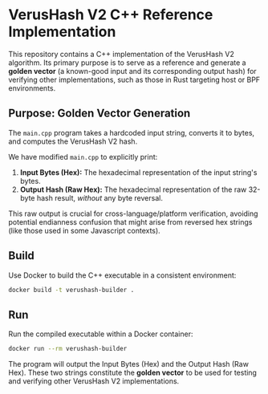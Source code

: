 # VerusHash V2 C++ Reference Implementation

This repository contains a C++ implementation of the VerusHash V2 algorithm. Its primary purpose is to serve as a reference and generate a **golden vector** (a known-good input and its corresponding output hash) for verifying other implementations, such as those in Rust targeting host or BPF environments.

## Purpose: Golden Vector Generation

The `main.cpp` program takes a hardcoded input string, converts it to bytes, and computes the VerusHash V2 hash.

We have modified `main.cpp` to explicitly print:

1.  **Input Bytes (Hex):** The hexadecimal representation of the input string's bytes.
2.  **Output Hash (Raw Hex):** The hexadecimal representation of the raw 32-byte hash result, *without* any byte reversal.

This raw output is crucial for cross-language/platform verification, avoiding potential endianness confusion that might arise from reversed hex strings (like those used in some Javascript contexts).

## Build

Use Docker to build the C++ executable in a consistent environment:

```sh
docker build -t verushash-builder .
```


## Run

Run the compiled executable within a Docker container:

```sh
docker run --rm verushash-builder
```

The program will output the Input Bytes (Hex) and the Output Hash (Raw Hex). These two strings constitute the **golden vector** to be used for testing and verifying other VerusHash V2 implementations.

